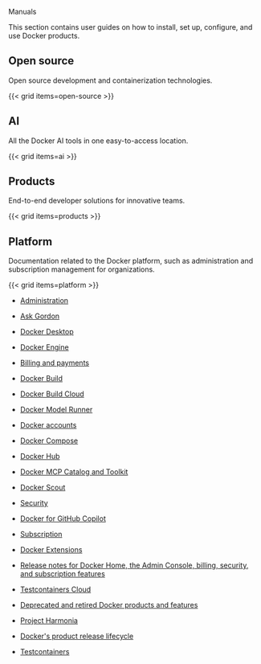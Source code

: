 Manuals


This section contains user guides on how to install, set up, configure, and use
Docker products.

## Open source

Open source development and containerization technologies.

{{< grid items=open-source >}}

## AI

All the Docker AI tools in one easy-to-access location. 

{{< grid items=ai >}}

## Products

End-to-end developer solutions for innovative teams.

{{< grid items=products >}}

## Platform

Documentation related to the Docker platform, such as administration and
subscription management for organizations.

{{< grid items=platform >}}



- [Administration](https://docs.docker.com/admin/)

- [Ask Gordon](https://docs.docker.com/ai/gordon/)

- [Docker Desktop](https://docs.docker.com/desktop/)

- [Docker Engine](https://docs.docker.com/engine/)

- [Billing and payments](https://docs.docker.com/billing/)

- [Docker Build](https://docs.docker.com/build/)

- [Docker Build Cloud](https://docs.docker.com/build-cloud/)

- [Docker Model Runner](https://docs.docker.com/ai/model-runner/)

- [Docker accounts](https://docs.docker.com/accounts/)

- [Docker Compose](https://docs.docker.com/compose/)

- [Docker Hub](https://docs.docker.com/docker-hub/)

- [Docker MCP Catalog and Toolkit](https://docs.docker.com/ai/mcp-catalog-and-toolkit/)

- [Docker Scout](https://docs.docker.com/scout/)

- [Security](https://docs.docker.com/security/)

- [Docker for GitHub Copilot](https://docs.docker.com/copilot/)

- [Subscription](https://docs.docker.com/subscription/)

- [Docker Extensions](https://docs.docker.com/extensions/)

- [Release notes for Docker Home, the Admin Console, billing, security, and subscription features](https://docs.docker.com/platform-release-notes/)

- [Testcontainers Cloud](https://docs.docker.com/tcc/)

- [Deprecated and retired Docker products and features](https://docs.docker.com/retired/)

- [Project Harmonia](https://docs.docker.com/harmonia/)

- [Docker's product release lifecycle](https://docs.docker.com/release-lifecycle/)

- [Testcontainers](https://docs.docker.com/testcontainers/)
